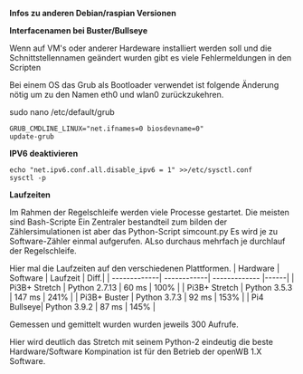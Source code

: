 **Infos zu anderen Debian/raspian Versionen**

**Interfacenamen bei Buster/Bullseye**

Wenn auf VM's oder anderer Hardeware installiert werden soll
und die Schnittstellennamen geändert wurden
gibt es viele Fehlermeldungen in den Scripten

Bei einem OS das Grub als Bootloader verwendet ist folgende Änderung nötig
um zu den Namen eth0 und wlan0 zurückzukehren.

sudo nano /etc/default/grub
```
GRUB_CMDLINE_LINUX="net.ifnames=0 biosdevname=0"
update-grub
```


**IPV6 deaktivieren**


```
echo "net.ipv6.conf.all.disable_ipv6 = 1" >>/etc/sysctl.conf
sysctl -p
```


**Laufzeiten**

Im Rahmen der Regelschleife werden viele Processe gestartet. Die meisten sind Bash-Scripte
Ein Zentraler bestandteil zum bilden der Zählersimulationen ist aber das Python-Script  simcount.py
Es wird je zu Software-Zähler einmal aufgerufen. ALso durchaus mehrfach je durchlauf der Regelschleife.

Hier mal die Laufzeiten auf den verschiedenen Plattformen.
| Hardware | Software | Laufzeit | Diff.|
| -------------| ------------| ------------- |------|
| Pi3B+ Stretch | Python 2.7.13 | 60 ms | 100% |
| Pi3B+ Stretch | Python 3.5.3 | 147 ms | 241% |
| Pi3B+ Buster | Python 3.7.3 | 92 ms | 153% |
| Pi4 Bullseye| Python 3.9.2 | 87 ms | 145% |

Gemessen und gemittelt wurden wurden jeweils 300 Aufrufe.

Hier wird deutlich das Stretch mit seinem Python-2 eindeutig die beste
Hardware/Software Kompination ist für den Betrieb der openWB 1.X Software.


